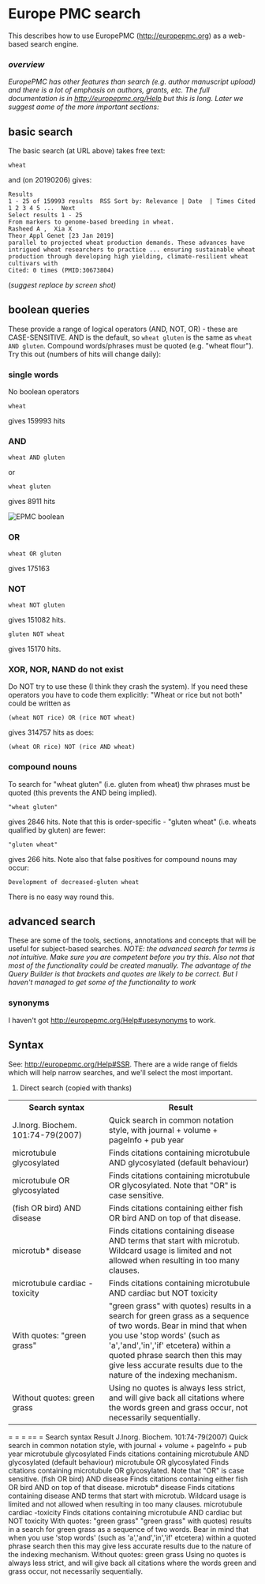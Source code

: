 # Europe PMC search

This describes how to use EuropePMC (http://europepmc.org) as a web-based search engine.
### *overview*
*EuropePMC has other features than search (e.g. author manuscript upload) and there is a lot of emphasis on authors, grants, etc. The full documentation is in http://europepmc.org/Help but this is long. Later we suggest aome of the more important sections:*

## basic search

The basic search (at URL above) takes free text:
```
wheat
```
and (on 20190206) gives:
```
Results
1 - 25 of 159993 results  RSS Sort by: Relevance | Date  | Times Cited 1 2 3 4 5 ...  Next 
Select results 1 - 25 
From markers to genome-based breeding in wheat.
Rasheed A ,  Xia X  
Theor Appl Genet [23 Jan 2019]
parallel to projected wheat production demands. These advances have intrigued wheat researchers to practice ... ensuring sustainable wheat production through developing high yielding, climate-resilient wheat cultivars with
Cited: 0 times (PMID:30673804)
```
(*suggest replace by screen shot)*

## boolean queries
These provide a range of logical operators (AND, NOT, OR) - these are CASE-SENSITIVE. AND is the default, so
`wheat gluten` is the same as `wheat AND gluten`. Compound words/phrases must be quoted (e.g. "wheat flour"). Try this  out (numbers of hits will change daily):

### single words
No boolean operators
```
wheat
```
gives 159993 hits

### AND

```
wheat AND gluten
```
or
```
wheat gluten
```
gives 8911 hits

![EPMC boolean](https://github.com/petermr/tigr2ess/blob/master/epmc_wheat_query.png )

### OR
```
wheat OR gluten
```
gives 175163

### NOT
```
wheat NOT gluten
```
gives 151082 hits.
```
gluten NOT wheat
```
gives 15170 hits.

### XOR, NOR, NAND do not exist
Do NOT try to use these (I think they crash the system). If you need these operators you have to code them explicitly:
"Wheat or rice but not both" could be written as 
```
(wheat NOT rice) OR (rice NOT wheat)
```
gives 314757 hits as does:
```
(wheat OR rice) NOT (rice AND wheat)
```




### compound nouns
To search for "wheat gluten" (i.e. gluten from wheat) thw phrases must be quoted (this prevents the AND being implied).
```
"wheat gluten"
```
gives 2846 hits.
Note that this is order-specific - "gluten wheat" (i.e. wheats qualified by gluten) are fewer:
```
"gluten wheat"
```
gives 266 hits. 
Note also that false positives for compound nouns may occur:
```
Development of decreased-gluten wheat 
```
There is no easy way round this.

## advanced search
These are some of the tools, sections, annotations and concepts that will be useful for subject-based searches.
*NOTE: the advanced search for terms is not intuitive. Make sure you are competent before you try this. Also not that most of the functionality could be created manually. The advantage of the Query Builder is that brackets and quotes are likely to be correct. But I haven't managed to get some of the functionality to work*
### synonyms
I haven't got http://europepmc.org/Help#usesynonyms to work.

## Syntax
See: http://europepmc.org/Help#SSR.
There are a wide range of fields which will help narrow searches, and we'll select the most important.

1. Direct search (copied with thanks)
<div class="table-overflow">
<table>
<tbody>
<tr class="headerline">
<th style="width:180px">Search syntax</th>
<th>Result</th>
</tr>
<tr>
<td>J.Inorg. Biochem. 101:74-79(2007)</td>
<td>Quick search in common notation style, with journal + volume + pageInfo + pub year</td>
</tr>
<tr>
<td>microtubule glycosylated</td>
<td>Finds citations containing microtubule AND glycosylated (default behaviour)</td>
</tr>
<tr>
<td>microtubule OR glycosylated</td>
<td>Finds citations containing microtubule OR glycosylated. Note that "OR" is case sensitive.</td>
</tr>
<tr>
<td>(fish OR bird) AND disease</td>
<td>Finds citations containing either fish OR bird AND on top of that disease.</td>
</tr>
<tr>
<td>microtub* disease</td>
<td>Finds citations containing disease AND terms that start with microtub. Wildcard usage is limited and not allowed when resulting in too many clauses.</td>
</tr>
<tr>
<td>microtubule cardiac -toxicity</td>
<td>Finds citations containing microtubule AND cardiac but NOT toxicity</td>
</tr>
<tr>
<td>With quotes: "green grass"</td>
<td>"green grass" with quotes) results in a search for green grass as a sequence of two words. Bear in mind that when you use 'stop words' (such as 'a','and','in','if' etcetera) within a quoted phrase search then this may give less accurate results due to the nature of the indexing mechanism.</td>
</tr>
<tr>
<td>Without quotes: green grass</td>
<td>Using no quotes is always less strict, and will give back all citations where the words green and grass occur, not necessarily sequentially.</td>
</tr>
</tbody>
</table>
= = = == = 
Search syntax 	Result
J.Inorg. Biochem. 101:74-79(2007) 	Quick search in common notation style, with journal + volume + pageInfo + pub year
microtubule glycosylated 	Finds citations containing microtubule AND glycosylated (default behaviour)
microtubule OR glycosylated 	Finds citations containing microtubule OR glycosylated. Note that "OR" is case sensitive.
(fish OR bird) AND disease 	Finds citations containing either fish OR bird AND on top of that disease.
microtub* disease 	Finds citations containing disease AND terms that start with microtub. Wildcard usage is limited and not allowed when resulting in too many clauses.
microtubule cardiac -toxicity 	Finds citations containing microtubule AND cardiac but NOT toxicity
With quotes: "green grass" 	"green grass" with quotes) results in a search for green grass as a sequence of two words. Bear in mind that when you use 'stop words' (such as 'a','and','in','if' etcetera) within a quoted phrase search then this may give less accurate results due to the nature of the indexing mechanism.
Without quotes: green grass 	Using no quotes is always less strict, and will give back all citations where the words green and grass occur, not necessarily sequentially.


